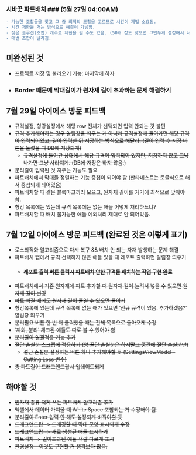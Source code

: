 ### 시바끗 파트배치 ### (5월 27일 04:00AM)
```diff
- 가능한 조합들을 찾고 그 중 최적의 조합을 고르므로 시간이 제법 소요됨.
- 시간 제한을 거는 방식으로 해결이 가넝함.
- 찾은 솔루션(조합) 개수로 제한을 걸 수도 있음. (50개 정도 찾으면 그만두게 설정해서 너무 오래 걸리는 것 방지)
- 매번 조합이 달라짐.
```

## 미완성된 것 ##
- 프로젝트 저장 및 불러오기 기능: 마지막에 하자
- ### Border 때문에 막대길이가 원자재 길이 초과하는 문제 해결하기 ###

## 7월 29일 아이에스 방문 피드백 ##
- 규격설정, 형강설정에서 해당 row 전체가 선택되면 입력 안되는 것 불편
- ~~규격 추가해야하는 경우 알림창을 띄우는 게 아니라 규격설정에 들어가면 해당 규격이 입력되어있고, 길이 입력한 뒤 저장하는 방식으로 해달라. (길이 입력 후 저장 버튼을 눌렀을 때 DB에 저장되게)~~
    - ~~규격설정에 들어간 상태에서 해당 규격이 입력되어 있지만, 저장하지 않고 그냥 나가면 그냥 사라지게. (DB에 저장은 하지 않음.)~~
- 분리길이 입력된 것 지우는 기능도 필요
- 파트배치에서 막대들 정렬하는 기능 중첩이 되어야 함 (판타네스트는 토글식으로 해서 중첩되게 되어있음)
- 파트배치할 때 같은 블록마크끼리 모으고, 원자재 길이를 거기에 최적으로 맞춰야함.
- 형강 목록에는 있는데 규격 목록에는 없는 애들 어떻게 처리하느냐?
- 파트배치할 때 배치 불가능한 애들 예외처리 제대로 안 되어있음.




## 7월 12일 아이에스 방문 피드백 (완료된 것은 ~~이렇게~~ 표기) ##

- ~~로스최적화 알고리즘으로 다시 복구 && 배치 안 되는 자재 발생하는 문제 해결~~
- 파트배치 탭에서 규격 선택하지 않은 애들 있을 때 레포트 출력하면 알림창 띄우기
    - #### ~~레포트 출력 버튼 클릭시 파트배치 안한 규격들 배치하는 작업 구현 완료~~
- ~~파트배치에서 기존 원자재에 파트 추가할 때 원자재 길이 늘려서 넣을 수 있으면 원자재 길이 변경~~
- ~~파트 빠질 때에도 원자재 길이 줄일 수 있으면 줄이기~~
- 형강목록에 있는데 규격 목록에 없는 애가 있으면 ‘신규 규격이 있음. 추가하겠음?’ 알림창 띄우기
- ~~분리필요 버튼 한 번 더 클릭했을 때는 전체 목록으로 돌아오게 수정~~
- ~~‘제외, 분리’ 체크된 애들도 따로 볼 수 있어야 함~~
- ~~분리길이 일괄적용 기능 추가~~
- ~~절단 손실분 스크랩에 적용하기 (양 끝단 손실분은 하지말고 중간에 절단 손실분만)~~
    - ~~절단 손실분 설정하는 버튼 하나 추가해야할 듯 (SettingsViewModel - Cutting Loss 변수)~~
- ~~총 파트길이 드래그앤드랍시 업데이트되게~~

## 해야할 것 ##
- ~~원자재 종류 적게 쓰는 파트배치 알고리즘 추가~~
- ~~엑셀에서 데이터 가져올 때 White Space 포함되는 거 수정해야 됨.~~
- ~~분리길이 Enter 입력 안 해도 설정되게 바꿔야할 듯~~
- ~~드래그앤드랍 -> 드래깅할 때 막대 모양 표시되게 수정~~
- ~~드래그앤드랍 -> 새로 생성된 애들 표시하기~~
- ~~파트배치 -> 길이초과된 애들 색깔 다르게 표시~~
- ~~환경설정 - 이것도 구현할 거 생각보다 많음.~~
